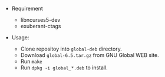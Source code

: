 - Requirement
    - libncurses5-dev
    - exuberant-ctags

- Usage:
    - Clone repositoy into `global-deb` directory.
    - Download `global-6.5.tar.gz` from GNU Global WEB site.
    - Run `make`
    - Run `dpkg -i global_*.deb` to install.
